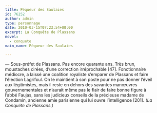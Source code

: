 ```yaml
---
title: Péqueur des Saulaies
id: 76252
author: admin
type: personnage
date: 2010-03-15T07:23:54+00:00
excerpt: La Conquête de Plassans
novel:
  - conquete
main_name: Péqueur des Saulaies

---
```

— Sous-préfet de Plassans. Pas encore quarante ans. Très brun, moustaches cirées, d&rsquo;une correction irréprochable [47]. Fonctionnaire médiocre, a laissé une coalition royaliste s&rsquo;emparer de Plassans et faire l&rsquo;élection Lagrifoul. On le maintient à son poste pour ne pas donner l&rsquo;éveil aux légitimistes, mais il reste en dehors des savantes manœuvres gouvernementales et n&rsquo;aurait même pas le flair de faire bonne figure à l&rsquo;abbé Faujas, sans les judicieux conseils de la précieuse madame de Condamin, ancienne amie parisienne qui lui ouvre l&rsquo;intelligence [201]. _(La Conquête de Plassans.)_